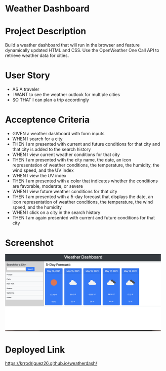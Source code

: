 # Weather Dashboard

# Project Description
Build a weather dashboard that will run in the browser and feature dynamically updated HTML and CSS. Use the OpenWeather One Call API to retrieve weather data for cities. 

# User Story
* AS A traveler
* I WANT to see the weather outlook for multiple cities
* SO THAT I can plan a trip accordingly

# Acceptence Criteria
* GIVEN a weather dashboard with form inputs
* WHEN I search for a city
* THEN I am presented with current and future conditions for that city and that city is added to the search history
* WHEN I view current weather conditions for that city
* THEN I am presented with the city name, the date, an icon representation of weather conditions, the temperature, the humidity, the wind speed, and the UV index
* WHEN I view the UV index
* THEN I am presented with a color that indicates whether the conditions are favorable, moderate, or severe
* WHEN I view future weather conditions for that city
* THEN I am presented with a 5-day forecast that displays the date, an icon representation of weather conditions, the temperature, the wind speed, and the humidity
* WHEN I click on a city in the search history
* THEN I am again presented with current and future conditions for that city

# Screenshot
![](https://github.com/krrodriguez26/weatherdash/blob/main/Assets/images/Weather%20Dashboard.png)

# Deployed Link
https://krrodriguez26.github.io/weatherdash/